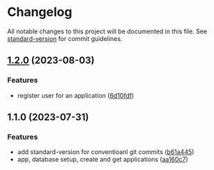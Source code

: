 # Changelog

All notable changes to this project will be documented in this file. See [standard-version](https://github.com/conventional-changelog/standard-version) for commit guidelines.

## [1.2.0](https://github.com/Hijazi313/Multi-tenanted-role-based-access-api/compare/v1.1.0...v1.2.0) (2023-08-03)


### Features

* register user for an application ([6d10fdf](https://github.com/Hijazi313/Multi-tenanted-role-based-access-api/commit/6d10fdfa950ddd2c4088913141240528865c27c3))

## 1.1.0 (2023-07-31)


### Features

* add standard-version for conventioanl git commits ([b61a445](https://github.com/Hijazi313/Multi-tenanted-role-based-access-api/commit/b61a445306a2c0e9c63bd4a3bb0606c3676b9e99))
* app, database setup,  create and get applications ([aa160c7](https://github.com/Hijazi313/Multi-tenanted-role-based-access-api/commit/aa160c7312034a07440c7f1388b909b92bb0a496))
